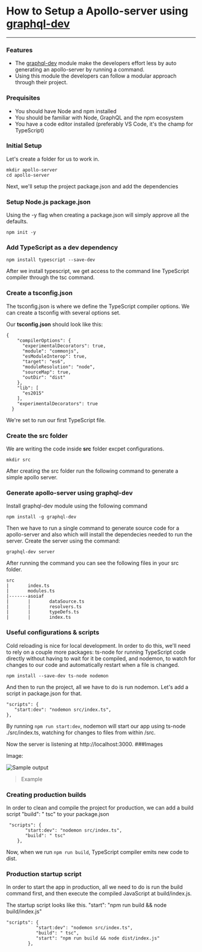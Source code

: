 # How to Setup a Apollo-server using  [graphql-dev](https://www.npmjs.com/package/graphql-dev "graphql-dev")

------------


### Features

- The [graphql-dev](https://www.npmjs.com/package/graphql-dev "graphql-dev") module make the developers effort less by auto generating an apollo-server by running a command.
- Using this module the developers can follow a modular approach through their project.

### Prequisites
- You should have Node and npm installed
- You should be familiar with Node, GraphQL and the npm ecosystem
- You have a code editor installed (preferably VS Code, it's the champ for TypeScript)

### Initial Setup
Let's create a folder for us to work in.


    mkdir apollo-server
    cd apollo-server
    
Next, we'll setup the project package.json and add the dependencies

### Setup Node.js package.json
Using the -y flag when creating a package.json will simply approve all the defaults.

`npm init -y`

### Add TypeScript as a dev dependency
`npm install typescript --save-dev`

After we install typescript, we get access to the command line TypeScript compiler through the tsc command.

### Create a tsconfig.json
The tsconfig.json is where we define the TypeScript compiler options. We can create a tsconfig with several options set.

Our **tsconfig.json** should look like this:


    {
        "compilerOptions": {
          "experimentalDecorators": true,
          "module": "commonjs",
          "esModuleInterop": true,
          "target": "es6",
          "moduleResolution": "node",
          "sourceMap": true,
          "outDir": "dist"
        },
        "lib": [
          "es2015"
        ],
        "experimentalDecorators": true
      }

We're set to run our first TypeScript file.

### Create the src folder
We are writing the code inside **src** folder excpet configurations.

`mkdir src`

After creating the src folder run the following command to generate a simple apollo server.

### Generate apollo-server using graphql-dev
Install graphql-dev module using the following command

`npm install -g graphql-dev`

Then we have to run a single command to generate source code for a apollo-server and also which will install the dependecies needed to run the server. Create the server using the command:

`graphql-dev server`

After running the command you can see the following files in your src folder.
```
src
|		index.ts
|		modules.ts
|-------asoiaf
|		|		dataSource.ts
|		|		resolvers.ts
|		|		typeDefs.ts
|		|		index.ts
```

### Useful configurations & scripts
Cold reloading is nice for local development. In order to do this, we'll need to rely on a couple more packages: ts-node for running TypeScript code directly without having to wait for it be compiled, and nodemon, to watch for changes to our code and automatically restart when a file is changed.

`npm install --save-dev ts-node nodemon`

And then to run the project, all we have to do is run nodemon. Let's add a script in package.json for that.


    "scripts": {
       "start:dev": "nodemon src/index.ts",
    },

By running `npm run start:dev`, nodemon will start our app using ts-node ./src/index.ts, watching for changes to files from within /src.

Now the server is listening at http://localhost:3000.
###Images

Image:

![Sample output](docs/images/graphql_dev.png)

> Example 

### Creating production builds
In order to clean and compile the project for production, we can add a build script "build": " tsc" to your package.json


     "scripts": {
           "start:dev": "nodemon src/index.ts",
           "build": " tsc"
        },

Now, when we run `npm run build`, TypeScript compiler emits new code to dist.

### Production startup script
In order to start the app in production, all we need to do is run the build command first, and then execute the compiled JavaScript at build/index.js.

The startup script looks like this.
"start": "npm run build && node build/index.js"


    "scripts": {
               "start:dev": "nodemon src/index.ts",
               "build": " tsc",
               "start": "npm run build && node dist/index.js"
            },
